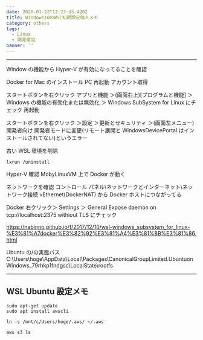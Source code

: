 ```yaml
---
date: 2020-01-22T12:23:33.420Z
title: Windows10のWSL初期設定個人メモ
category: others
tags:
  - Linux
  - 開発環境
banner: ''
---
```


---

Window の機能から Hyper-V が有効になってることを確認

Docker for Mac のインストール
PC 再起動
アカウント取得

スタートボタンを右クリック
アプリと機能
＞(画面右上)[プログラムと機能]
＞ Windows の機能の有効化または無効化
＞ Windows SubSystem for Linux にチェック
再起動

スタートボタンを右クリック
＞設定
＞更新とセキュリティ
＞(画面左メニュー)開発者向け
開発者モードに変更(リモート展開と WindowsDevicePortal はインストールされてない)というエラー

古い WSL 環境を削除

```
lxrun /uninstall
```

Hyper-V 確認
MobyLinuxVM 上で Docker が動く

ネットワークを確認
コントロール パネル\ネットワークとインターネット\ネットワーク接続
vEthernet(DockerNAT)
から Docker ホストにつながってる

Docker 右クリック＞ Settings ＞ General
Expose daemon on tcp://localhost:2375 withiout TLS にチェック

https://nabinno.github.io/f/2017/12/10/wsl-windows_subsystem_for_linux-%E3%81%A7docker%E3%82%92%E3%81%A4%E3%81%8B%E3%81%86.html

Ubuntu の/の実態パス
C:\Users\hoge\AppData\Local\Packages\CanonicalGroupLimited.UbuntuonWindows_79rhkp1fndgsc\LocalState\rootfs

---

## WSL Ubuntu 設定メモ

```
sudo apt-get update
sudo apt install awscli
```

```
ln -s /mnt/c/Users/hoge/.aws/ ~/.aws

aws s3 ls

```

